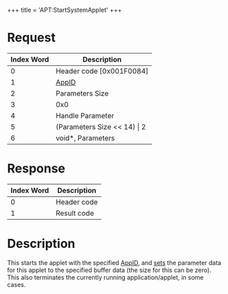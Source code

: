 +++
title = 'APT:StartSystemApplet'
+++

# Request

| Index Word | Description                                    |
|------------|------------------------------------------------|
| 0          | Header code \[0x001F0084\]                     |
| 1          | [AppID](NS_and_APT_Services#appids "wikilink") |
| 2          | Parameters Size                                |
| 3          | 0x0                                            |
| 4          | Handle Parameter                               |
| 5          | (Parameters Size \<\< 14) \| 2                 |
| 6          | void\*, Parameters                             |

# Response

| Index Word | Description |
|------------|-------------|
| 0          | Header code |
| 1          | Result code |

# Description

This starts the applet with the specified
[AppID](NS_and_APT_Services#appids "wikilink"), and
[sets](APT:SendParameter "wikilink") the parameter data for this applet
to the specified buffer data (the size for this can be zero). This also
terminates the currently running application/applet, in some cases.
